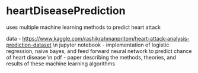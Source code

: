 # heartDiseasePrediction
uses multiple machine learning methods to predict heart attack

data - https://www.kaggle.com/rashikrahmanpritom/heart-attack-analysis-prediction-dataset \n
jupyter notebook - implementation of logistic regression, naive bayes, and feed forward neural network to predict chance of heart disease \n
pdf - paper describing the methods, theories, and results of these machine learning algorithms
